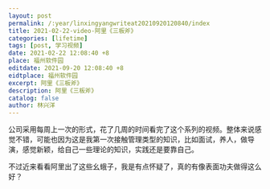 ```yaml
---
layout: post
permalink: /:year/linxingyangwriteat20210920120840/index
title: 2021-02-22-video-阿里《三板斧》
categories: [lifetime]
tags: [post, 学习视频]
date: 2021-02-22 12:08:40 +8
place: 福州软件园
editdate: 2021-09-20 12:08:40 +8
eidtplace: 福州软件园
excerpt: 阿里《三板斧》
description: 阿里《三板斧》
catalog: false
author: 林兴洋
---
```


公司采用每周上一次的形式，花了几周的时间看完了这个系列的视频。整体来说感觉不错，可能也因为这是我第一次接触管理类型的知识，比如面试，养人，做导演，感觉新颖，给自己一些理论的知识，实践还是要靠自己。

不过近来看看阿里出了这些幺蛾子，我是有点怀疑了，真的有像表面功夫做得这么好？


